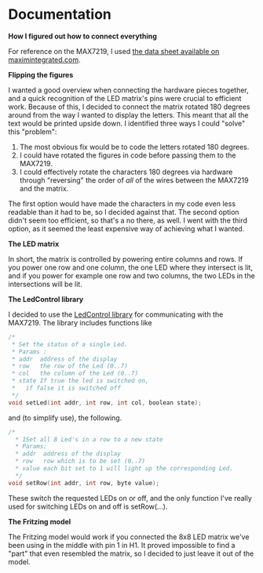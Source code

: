 Documentation
=====

**How I figured out how to connect everything**

For reference on the MAX7219, I used [the data sheet available on maximintegrated.com][0].

**Flipping the figures**

I wanted a good overview when connecting the hardware pieces together, and a quick recognition of the LED matrix's pins were crucial to efficient work. Because of this, I decided to connect the matrix rotated 180 degrees around from the way I wanted to display the letters. This meant that all the text would be printed upside down. I identified three ways I could "solve" this "problem":

1. The most obvious fix would be to code the letters rotated 180 degrees.
2. I could have rotated the figures in code before passing them to the MAX7219.
3. I could effectively rotate the characters 180 degrees via hardware through "reversing" the order of *all* of the wires between the MAX7219 and the matrix.

The first option would have made the characters in my code even less readable than it had to be, so I decided against that. The second option didn't seem too efficient, so that's a no there, as well. I went with the third option, as it seemed the least expensive way of achieving what I wanted.

**The LED matrix**

In short, the matrix is controlled by powering entire columns and rows. If you power one row and one column, the one LED where they intersect is lit, and if you power for example one row and two columns, the two LEDs in the intersections will be lit.


**The LedControl library**

I decided to use the [LedControl library][1] for communicating with the MAX7219. The library includes functions like

```c
/* 
 * Set the status of a single Led.
 * Params :
 * addr  address of the display 
 * row   the row of the Led (0..7)
 * col   the column of the Led (0..7)
 * state If true the led is switched on, 
 *	 if false it is switched off
 */
void setLed(int addr, int row, int col, boolean state);
```
    
and (to simplify use), the following.

```c
/* 
  * 1Set all 8 Led's in a row to a new state
  * Params:
  * addr  address of the display
  * row   row which is to be set (0..7)
  * value each bit set to 1 will light up the corresponding Led.
  */
void setRow(int addr, int row, byte value);
```

These switch the requested LEDs on or off, and the only function I've really used for switching LEDs on and off is setRow(...).


**The Fritzing model**

The Fritzing model would work if you connected the 8x8 LED matrix we've been using in the middle with pin 1 in H1. It proved impossible to find a "part" that even resembled the matrix, so I decided to just leave it out of the model.

   [0]: http://datasheets.maximintegrated.com/en/ds/MAX7219-MAX7221.pdf "MAX7219 data sheet"
   [1]: http://playground.arduino.cc/Main/LedControl "LedControl library on playground.arduino.cc"
